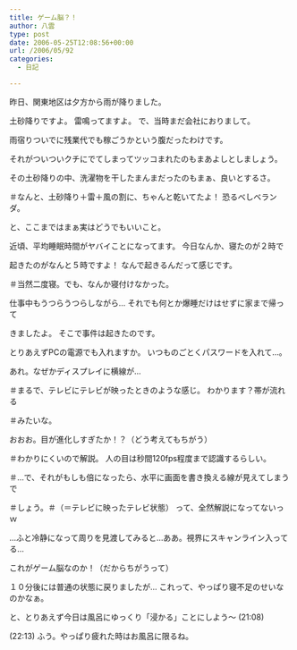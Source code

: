 ```yaml
---
title: ゲーム脳？！
author: 八雲
type: post
date: 2006-05-25T12:08:56+00:00
url: /2006/05/92
categories:
  - 日記

---
```

昨日、関東地区は夕方から雨が降りました。
  
土砂降りですよ。 雷鳴ってますよ。 で、当時まだ会社におりまして。
  
雨宿りついでに残業代でも稼ごうかという腹だったわけです。
  
それがついついクチにでてしまってツッコまれたのもまあよしとしましょう。
  
その土砂降りの中、洗濯物を干したまんまだったのもまぁ、良いとするさ。
  
＃なんと、土砂降り＋雷＋風の割に、ちゃんと乾いてたよ！ 恐るべしベランダ。

と、ここまではまぁ実はどうでもいいこと。
  
近頃、平均睡眠時間がヤバイことになってます。 今日なんか、寝たのが２時で
  
起きたのがなんと５時ですよ！ なんで起きるんだって感じです。
  
＃当然二度寝。でも、なんか寝付けなかった。
  
仕事中もうつらうつらしながら… それでも何とか爆睡だけはせずに家まで帰って
  
きましたよ。 そこで事件は起きたのです。

とりあえずPCの電源でも入れますか。 いつものごとくパスワードを入れて…。
  
あれ。なぜかディスプレイに横線が…
  
＃まるで、テレビにテレビが映ったときのような感じ。 わかります？帯が流れる
  
＃みたいな。
  
おおお。目が進化しすぎたか！？（どう考えてもちがう）
  
＃わかりにくいので解説。 人の目は秒間120fps程度まで認識するらしい。
  
＃…で、それがもしも倍になったら、水平に画面を書き換える線が見えてしまうで
  
＃しょう。＃（＝テレビに映ったテレビ状態） って、全然解説になってないっｗ

…ふと冷静になって周りを見渡してみると…ああ。視界にスキャンライン入ってる…
  
これがゲーム脳なのか！（だからちがうって）

１０分後には普通の状態に戻りましたが… これって、やっぱり寝不足のせいなのかなぁ。
  
と、とりあえず今日は風呂にゆっくり「浸かる」ことにしよう～ (21:08)

(22:13) ふう。やっぱり疲れた時はお風呂に限るね。